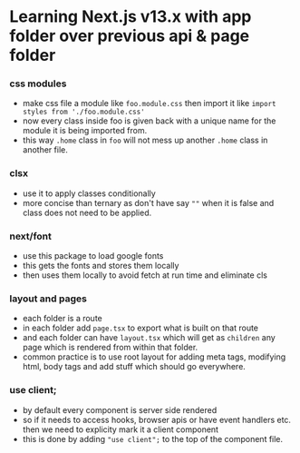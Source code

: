# Learning Next.js v13.x with app folder over previous api & page folder

### css modules
- make css file a module like `foo.module.css` then import it like `import styles from './foo.module.css'`
- now every class inside foo is given back with a unique name for the module it is being imported from.
- this way `.home` class in `foo` will not mess up another `.home` class in another file.

### clsx
- use it to apply classes conditionally
- more concise than ternary as don't have say `""` when it is false and class does not need to be applied. 

### next/font
- use this package to load google fonts
- this gets the fonts and stores them locally
- then uses them locally to avoid fetch at run time and eliminate cls

### layout and pages
- each folder is a route
- in each folder add `page.tsx` to export what is built on that route
- and each folder can have `layout.tsx` which will get as `children` any page which is rendered from within that folder.
- common practice is to use root layout for adding meta tags, modifying html, body tags and add stuff which should go everywhere.

### use client;
- by default every component is server side rendered
- so if it needs to access hooks, browser apis or have event handlers etc. then we need to explicity mark it a client component
- this is done by adding `"use client";` to the top of the component file.


